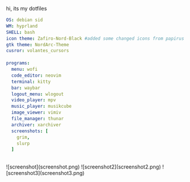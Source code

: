 hi, its my dotfiles<br>
```yaml
OS: debian sid
WM: hyprland
SHELL: bash
icon theme: Zafiro-Nord-Black #added some changed icons from papirus
gtk theme: NordArc-Theme
cusror: volantes_cursors

programs:
  menu: wofi
  code_editor: neovim
  terminal: kitty
  bar: waybar
  logout_menu: wlogout
  video_player: mpv
  music_player: musikcube
  image_viewer: vimiv
  file_manager: thunar
  archiver: xarchiver
  screenshots: [
    grim,
    slurp
  ]
```
<br>
![screenshot](screenshot.png)
![screenshot2](screenshot2.png)
![screenshot3](screenshot3.png)
